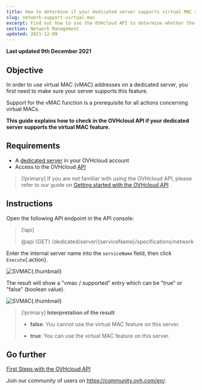 ```yaml
---
title: How to determine if your dedicated server supports virtual MAC addresses
slug: network-support-virtual-mac
excerpt: Find out how to use the OVHcloud API to determine whether the virtual MAC feature is supported on a dedicated server 
section: Network Management
updated: 2021-12-09
---
```


**Last updated 9th December 2021**

## Objective

In order to use virtual MAC (vMAC) addresses on a dedicated server, you first need to make sure your server supports this feature.

Support for the vMAC function is a prerequisite for all actions concerning virtual MACs.

**This guide explains how to check in the OVHcloud API if your dedicated server supports the virtual MAC feature.**

## Requirements

- A [dedicated server](https://www.ovhcloud.com/en-ie/bare-metal/) in your OVHcloud account
- Access to the OVHcloud [API](https://api.ovh.com/)

> [!primary]
> If you are not familiar with using the OVHcloud API, please refer to our guide on [Getting started with the OVHcloud API](https://docs.ovh.com/ie/en/api/first-steps-with-ovh-api/) .

## Instructions

Open the following API endpoint in the API console:

> [!api]
>
> @api {GET} /dedicated/server/{serviceName}/specifications/network
>

Enter the internal server name into the `serviceName` field, then click `Execute`{.action}.

![SVMAC](images/support_virtual_mac_02.png){.thumbnail}

The result will show a "vmac / supported" entry which can be "true" or "false" (boolean value).

![SVMAC](images/support_virtual_mac_04.png){.thumbnail}

> [!primary]
> **Interpretation of the result**
>
> - **false**: You cannot use the virtual MAC feature on this server.
>
> - **true**: You can use the virtual MAC feature on this server.
>


## Go further

[First Steps with the OVHcloud API](https://docs.ovh.com/ie/en/api/first-steps-with-ovh-api/)

Join our community of users on <https://community.ovh.com/en/>.